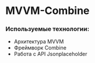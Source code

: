 # MVVM-Combine
  


<p>
    
### Используемые технологии:  
  
- Архитектура MVVM
- Фреймворк Сombine
- Работа с API Jsonplaceholder
</p>
